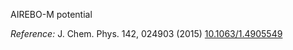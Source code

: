 AIREBO-M potential

*Reference:* J. Chem. Phys. 142, 024903 (2015) [10.1063/1.4905549](https://doi.org/10.1063/1.4905549)
